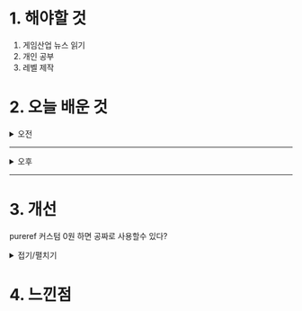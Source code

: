 
# 1. 해야할 것

1. 게임산업 뉴스 읽기 
2. 개인 공부  
3. 레벨 제작



# 2. 오늘 배운 것

<details>
<summary>오전</summary>

## 오늘의 뉴스
### [기사: 포켓몬 카드 게임 흥행](https://www.inven.co.kr/webzine/news/?news=301943)
![image](https://github.com/user-attachments/assets/4bffb9bd-bd46-46af-a00b-51878acea08e)
```
IP의 힘
잘만든 IP하나가 사람들을 강력하게 끌어모을 수 있다는 걸 다시한번 확인할 수 있다.
우리가 소설을 좋아하는 것처럼 특정 세계관과 인물들의 이야기를 듣는 것은 흥미로운 일이다.
포켓몬도 그러하다.
특히 제한이 없는 창작 몬스터라는 특성 때문에 세계관이 계속 넓어질 수 있다는 점에서 창작자 쪽에서 정말 좋은 시스템?이라고 생각한다.
```
</details>

****

<details>
<summary>오후</summary>

## 레벨 제작
### 왕좌의 게임 초기 레벨  
### [유튜브: 왕좌의 게임 플레이](https://www.youtube.com/watch?v=h3UfzMkr8Ks&t=471s) 
### [유튜브: 참고 자료](https://www.youtube.com/watch?v=vUHH60gHrzQ&list=PLNSrY1LfurM_gOZdDGXkRmneCXxZUdm_a)
![image](https://github.com/user-attachments/assets/9ecf248b-77fb-4d5a-9dc1-3a133f9e44dc)

![도면](https://github.com/user-attachments/assets/abc21f35-a236-4d36-af23-d55e12638bc3)


</details>

****


# 3. 개선

pureref 커스텀 0원 하면 공짜로 사용할수 있다?
<details>
<summary>접기/펼치기</summary>

![image](https://github.com/user-attachments/assets/5c8f6a64-9b4b-4cb7-b2ec-1a9d60877617)
단축키
</details>



# 4. 느낀점


